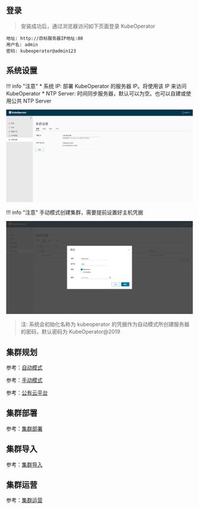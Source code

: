 
## 登录

> 安装成功后，通过浏览器访问如下页面登录 KubeOperator

```
地址: http://目标服务器IP地址:80
用户名: admin
密码: kubeoperator@admin123
```

## 系统设置

!!! info "注意"
    * 系统 IP: 部署 KubeOperator 的服务器 IP。将使用该 IP 来访问 KubeOperator
    * NTP Server: 时间同步服务器，默认可以为空。也可以自建或使用公共 NTP Server

![setting-1](./img/user_manual/system_management/system-1.png)

!!! info "注意"
    手动模式创建集群，需要提前设置好主机凭据

![key-1](./img/user_manual/system_management/key-1.png)

> 注: 系统会初始化名称为 kubeoperator 的凭据作为自动模式所创建服务器的密码，默认密码为 KubeOperator@2019

## 集群规划

参考：[自动模式](./tutorial/automatic.md)

参考：[手动模式](./tutorial/manual.md)

参考：[公有云平台](./tutorial/public_cloud.md)

## 集群部署

参考：[集群部署](./user_manual/cluster_deployment.md)

## 集群导入

参考：[集群导入](./user_manual/cluster_import.md)

## 集群运营

参考：[集群运营](./user_manual/cluster_operation.md)
